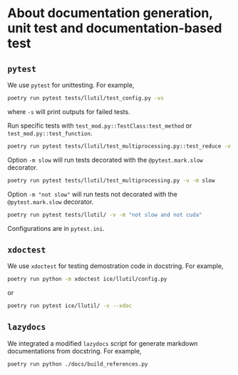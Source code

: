 # About documentation generation, unit test and documentation-based test

## `pytest`

We use `pytest` for unittesting. For example,

```bash
poetry run pytest tests/llutil/test_config.py -vs
```

where `-s` will print outputs for failed tests.

Run specific tests with `test_mod.py::TestClass:test_method` or `test_mod.py::test_function`.

```bash
poetry run pytest tests/llutil/test_multiprocessing.py::test_reduce -v
```

Option `-m slow` will run tests decorated with the `@pytest.mark.slow` decorator.

```bash
poetry run pytest tests/llutil/test_multiprocessing.py -v -m slow
```

Option `-m "not slow"` will run tests not decorated with the `@pytest.mark.slow` decorator.

```bash
poetry run pytest tests/llutil/ -v -m "not slow and not cuda"
```

Configurations are in `pytest.ini`.

## `xdoctest`

We use `xdoctest` for testing demostration code in docstring. For example,

```bash
poetry run python -m xdoctest ice/llutil/config.py
```

or

```bash
poetry run pytest ice/llutil/ -v --xdoc
```


## `lazydocs`

We integrated a modified `lazydocs` script for generate markdown documentations from docstring. For example,

```bash
poetry run python ./docs/build_references.py
```
